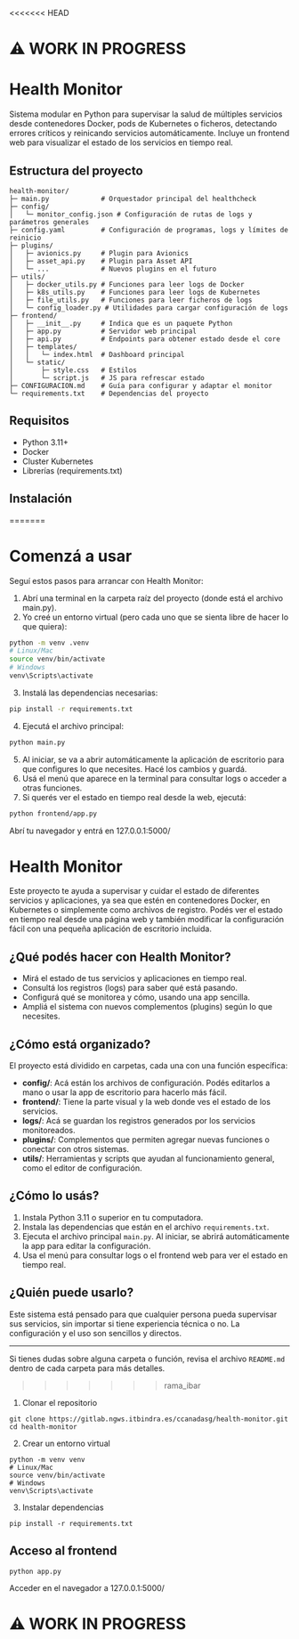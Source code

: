 <<<<<<< HEAD
# ⚠️ WORK IN PROGRESS

# Health Monitor

Sistema modular en Python para supervisar la salud de múltiples servicios desde contenedores Docker, pods de Kubernetes o ficheros, detectando errores críticos y reinicando servicios automáticamente. Incluye un frontend web para visualizar el estado de los servicios en tiempo real.

## Estructura del proyecto

```
health-monitor/
├─ main.py             # Orquestador principal del healthcheck
├─ config/
│   └─ monitor_config.json # Configuración de rutas de logs y parámetros generales
├─ config.yaml         # Configuración de programas, logs y límites de reinicio
├─ plugins/
│   ├─ avionics.py     # Plugin para Avionics
│   ├─ asset_api.py    # Plugin para Asset API
│   └─ ...             # Nuevos plugins en el futuro
├─ utils/
│   ├─ docker_utils.py # Funciones para leer logs de Docker
│   ├─ k8s_utils.py    # Funciones para leer logs de Kubernetes
│   ├─ file_utils.py   # Funciones para leer ficheros de logs
│   └─ config_loader.py # Utilidades para cargar configuración de logs
├─ frontend/
│   ├─ __init__.py     # Indica que es un paquete Python
│   ├─ app.py          # Servidor web principal
│   ├─ api.py          # Endpoints para obtener estado desde el core
│   ├─ templates/
│   │   └─ index.html  # Dashboard principal
│   └─ static/
│       ├─ style.css   # Estilos
│       └─ script.js   # JS para refrescar estado
├─ CONFIGURACION.md    # Guía para configurar y adaptar el monitor
└─ requirements.txt    # Dependencias del proyecto
```

## Requisitos

- Python 3.11+
- Docker
- Cluster Kubernetes
- Librerías (requirements.txt)

## Instalación
=======

# Comenzá a usar

Seguí estos pasos para arrancar con Health Monitor:

1. Abrí una terminal en la carpeta raíz del proyecto (donde está el archivo main.py).
2. Yo creé un entorno virtual (pero cada uno que se sienta libre de hacer lo que quiera):

```bash
python -m venv .venv
# Linux/Mac
source venv/bin/activate
# Windows
venv\Scripts\activate
```

3. Instalá las dependencias necesarias:

```bash
pip install -r requirements.txt
```

4. Ejecutá el archivo principal:

```bash
python main.py
```

5. Al iniciar, se va a abrir automáticamente la aplicación de escritorio para que configures lo que necesites. Hacé los cambios y guardá.
6. Usá el menú que aparece en la terminal para consultar logs o acceder a otras funciones.
7. Si querés ver el estado en tiempo real desde la web, ejecutá:

```bash
python frontend/app.py
```

Abrí tu navegador y entrá en 127.0.0.1:5000/

# Health Monitor

Este proyecto te ayuda a supervisar y cuidar el estado de diferentes servicios y aplicaciones, ya sea que estén en contenedores Docker, en Kubernetes o simplemente como archivos de registro. Podés ver el estado en tiempo real desde una página web y también modificar la configuración fácil con una pequeña aplicación de escritorio incluida.

## ¿Qué podés hacer con Health Monitor?

- Mirá el estado de tus servicios y aplicaciones en tiempo real.
- Consultá los registros (logs) para saber qué está pasando.
- Configurá qué se monitorea y cómo, usando una app sencilla.
- Ampliá el sistema con nuevos complementos (plugins) según lo que necesites.

## ¿Cómo está organizado?

El proyecto está dividido en carpetas, cada una con una función específica:

- **config/**: Acá están los archivos de configuración. Podés editarlos a mano o usar la app de escritorio para hacerlo más fácil.
- **frontend/**: Tiene la parte visual y la web donde ves el estado de los servicios.
- **logs/**: Acá se guardan los registros generados por los servicios monitoreados.
- **plugins/**: Complementos que permiten agregar nuevas funciones o conectar con otros sistemas.
- **utils/**: Herramientas y scripts que ayudan al funcionamiento general, como el editor de configuración.

## ¿Cómo lo usás?

1. Instala Python 3.11 o superior en tu computadora.
2. Instala las dependencias que están en el archivo `requirements.txt`.
3. Ejecuta el archivo principal `main.py`. Al iniciar, se abrirá automáticamente la app para editar la configuración.
4. Usa el menú para consultar logs o el frontend web para ver el estado en tiempo real.

## ¿Quién puede usarlo?

Este sistema está pensado para que cualquier persona pueda supervisar sus servicios, sin importar si tiene experiencia técnica o no. La configuración y el uso son sencillos y directos.

---
Si tienes dudas sobre alguna carpeta o función, revisa el archivo `README.md` dentro de cada carpeta para más detalles.
>>>>>>> rama_ibar

1. Clonar el repositorio

```
git clone https://gitlab.ngws.itbindra.es/ccanadasg/health-monitor.git
cd health-monitor
```

2. Crear un entorno virtual

```
python -m venv venv
# Linux/Mac
source venv/bin/activate
# Windows
venv\Scripts\activate
```

3. Instalar dependencias

```
pip install -r requirements.txt
```

## Acceso al frontend

```
python app.py
```

Acceder en el navegador a 127.0.0.1:5000/

# ⚠️ WORK IN PROGRESS
